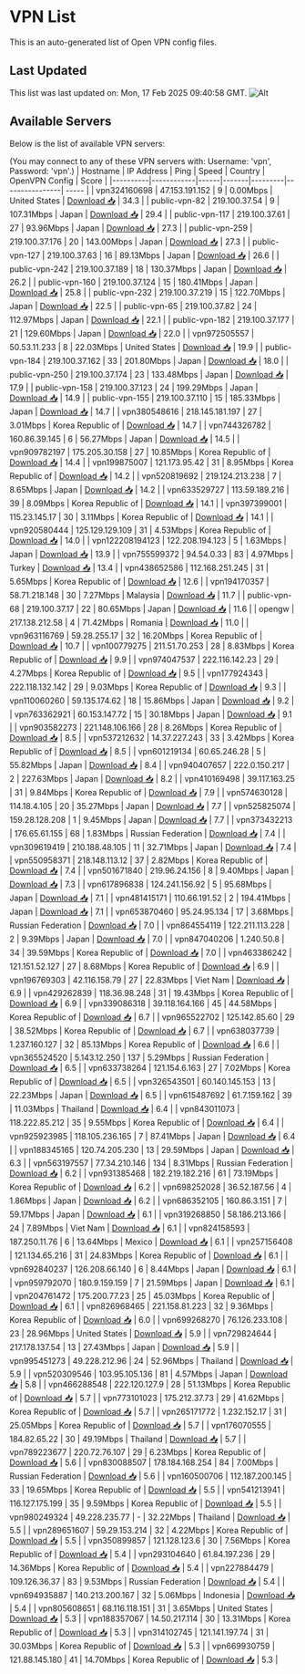 # VPN List

This is an auto-generated list of Open VPN config files.

## Last Updated

This list was last updated on: Mon, 17 Feb 2025 09:40:58 GMT.
![Alt](https://repobeats.axiom.co/api/embed/186b98318ef1479477931607c1ad7d823f12451f.svg "Repobeats analytics image")

## Available Servers

Below is the list of available VPN servers:

(You may connect to any of these VPN servers with: Username: 'vpn', Password: 'vpn'.)
| Hostname | IP Address | Ping | Speed | Country | OpenVPN Config | Score |
|----------|------------|------|-------|---------|----------------| ----- |
| vpn324160698 | 47.153.191.152 | 9 | 0.00Mbps | United States | [Download 📥](./configs/server_0_US.ovpn) | 34.3 |
| public-vpn-82 | 219.100.37.54 | 9 | 107.31Mbps | Japan | [Download 📥](./configs/server_1_JP.ovpn) | 29.4 |
| public-vpn-117 | 219.100.37.61 | 27 | 93.96Mbps | Japan | [Download 📥](./configs/server_2_JP.ovpn) | 27.3 |
| public-vpn-259 | 219.100.37.176 | 20 | 143.00Mbps | Japan | [Download 📥](./configs/server_3_JP.ovpn) | 27.3 |
| public-vpn-127 | 219.100.37.63 | 16 | 89.13Mbps | Japan | [Download 📥](./configs/server_4_JP.ovpn) | 26.6 |
| public-vpn-242 | 219.100.37.189 | 18 | 130.37Mbps | Japan | [Download 📥](./configs/server_5_JP.ovpn) | 26.2 |
| public-vpn-160 | 219.100.37.124 | 15 | 180.41Mbps | Japan | [Download 📥](./configs/server_6_JP.ovpn) | 25.8 |
| public-vpn-232 | 219.100.37.219 | 15 | 122.70Mbps | Japan | [Download 📥](./configs/server_7_JP.ovpn) | 22.5 |
| public-vpn-65 | 219.100.37.82 | 24 | 112.97Mbps | Japan | [Download 📥](./configs/server_8_JP.ovpn) | 22.1 |
| public-vpn-182 | 219.100.37.177 | 21 | 129.60Mbps | Japan | [Download 📥](./configs/server_9_JP.ovpn) | 22.0 |
| vpn972505557 | 50.53.11.233 | 8 | 22.03Mbps | United States | [Download 📥](./configs/server_10_US.ovpn) | 19.9 |
| public-vpn-184 | 219.100.37.162 | 33 | 201.80Mbps | Japan | [Download 📥](./configs/server_11_JP.ovpn) | 18.0 |
| public-vpn-250 | 219.100.37.174 | 23 | 133.48Mbps | Japan | [Download 📥](./configs/server_12_JP.ovpn) | 17.9 |
| public-vpn-158 | 219.100.37.123 | 24 | 199.29Mbps | Japan | [Download 📥](./configs/server_13_JP.ovpn) | 14.9 |
| public-vpn-155 | 219.100.37.110 | 15 | 185.33Mbps | Japan | [Download 📥](./configs/server_14_JP.ovpn) | 14.7 |
| vpn380548616 | 218.145.181.197 | 27 | 3.01Mbps | Korea Republic of | [Download 📥](./configs/server_15_KR.ovpn) | 14.7 |
| vpn744326782 | 160.86.39.145 | 6 | 56.27Mbps | Japan | [Download 📥](./configs/server_16_JP.ovpn) | 14.5 |
| vpn909782197 | 175.205.30.158 | 27 | 10.85Mbps | Korea Republic of | [Download 📥](./configs/server_17_KR.ovpn) | 14.4 |
| vpn199875007 | 121.173.95.42 | 31 | 8.95Mbps | Korea Republic of | [Download 📥](./configs/server_18_KR.ovpn) | 14.2 |
| vpn520819692 | 219.124.213.238 | 7 | 8.65Mbps | Japan | [Download 📥](./configs/server_19_JP.ovpn) | 14.2 |
| vpn633529727 | 113.59.189.216 | 39 | 8.09Mbps | Korea Republic of | [Download 📥](./configs/server_20_KR.ovpn) | 14.1 |
| vpn397399001 | 115.23.145.17 | 30 | 3.11Mbps | Korea Republic of | [Download 📥](./configs/server_21_KR.ovpn) | 14.1 |
| vpn920580444 | 125.129.129.109 | 31 | 4.53Mbps | Korea Republic of | [Download 📥](./configs/server_22_KR.ovpn) | 14.0 |
| vpn122208194123 | 122.208.194.123 | 5 | 1.63Mbps | Japan | [Download 📥](./configs/server_23_JP.ovpn) | 13.9 |
| vpn755599372 | 94.54.0.33 | 83 | 4.97Mbps | Turkey | [Download 📥](./configs/server_24_TR.ovpn) | 13.4 |
| vpn438652586 | 112.168.251.245 | 31 | 5.65Mbps | Korea Republic of | [Download 📥](./configs/server_25_KR.ovpn) | 12.6 |
| vpn194170357 | 58.71.218.148 | 30 | 7.27Mbps | Malaysia | [Download 📥](./configs/server_26_MY.ovpn) | 11.7 |
| public-vpn-68 | 219.100.37.17 | 22 | 80.65Mbps | Japan | [Download 📥](./configs/server_27_JP.ovpn) | 11.6 |
| opengw | 217.138.212.58 | 4 | 71.42Mbps | Romania | [Download 📥](./configs/server_28_RO.ovpn) | 11.0 |
| vpn963116769 | 59.28.255.17 | 32 | 16.20Mbps | Korea Republic of | [Download 📥](./configs/server_29_KR.ovpn) | 10.7 |
| vpn100779275 | 211.51.70.253 | 28 | 8.83Mbps | Korea Republic of | [Download 📥](./configs/server_30_KR.ovpn) | 9.9 |
| vpn974047537 | 222.116.142.23 | 29 | 4.27Mbps | Korea Republic of | [Download 📥](./configs/server_31_KR.ovpn) | 9.5 |
| vpn177924343 | 222.118.132.142 | 29 | 9.03Mbps | Korea Republic of | [Download 📥](./configs/server_32_KR.ovpn) | 9.3 |
| vpn110060260 | 59.135.174.62 | 18 | 15.86Mbps | Japan | [Download 📥](./configs/server_33_JP.ovpn) | 9.2 |
| vpn763362921 | 60.153.147.72 | 15 | 30.18Mbps | Japan | [Download 📥](./configs/server_34_JP.ovpn) | 9.1 |
| vpn903582273 | 221.148.106.166 | 28 | 8.26Mbps | Korea Republic of | [Download 📥](./configs/server_35_KR.ovpn) | 8.5 |
| vpn537212632 | 14.37.227.243 | 33 | 3.42Mbps | Korea Republic of | [Download 📥](./configs/server_36_KR.ovpn) | 8.5 |
| vpn601219134 | 60.65.246.28 | 5 | 55.82Mbps | Japan | [Download 📥](./configs/server_37_JP.ovpn) | 8.4 |
| vpn940407657 | 222.0.150.217 | 2 | 227.63Mbps | Japan | [Download 📥](./configs/server_38_JP.ovpn) | 8.2 |
| vpn410169498 | 39.117.163.25 | 31 | 9.84Mbps | Korea Republic of | [Download 📥](./configs/server_39_KR.ovpn) | 7.9 |
| vpn574630128 | 114.18.4.105 | 20 | 35.27Mbps | Japan | [Download 📥](./configs/server_40_JP.ovpn) | 7.7 |
| vpn525825074 | 159.28.128.208 | 1 | 9.45Mbps | Japan | [Download 📥](./configs/server_41_JP.ovpn) | 7.7 |
| vpn373432213 | 176.65.61.155 | 68 | 1.83Mbps | Russian Federation | [Download 📥](./configs/server_42_RU.ovpn) | 7.4 |
| vpn309619419 | 210.188.48.105 | 11 | 32.71Mbps | Japan | [Download 📥](./configs/server_43_JP.ovpn) | 7.4 |
| vpn550958371 | 218.148.113.12 | 37 | 2.82Mbps | Korea Republic of | [Download 📥](./configs/server_44_KR.ovpn) | 7.4 |
| vpn501671840 | 219.96.24.156 | 8 | 9.40Mbps | Japan | [Download 📥](./configs/server_45_JP.ovpn) | 7.3 |
| vpn617896838 | 124.241.156.92 | 5 | 95.68Mbps | Japan | [Download 📥](./configs/server_46_JP.ovpn) | 7.1 |
| vpn481415171 | 110.66.191.52 | 2 | 194.41Mbps | Japan | [Download 📥](./configs/server_47_JP.ovpn) | 7.1 |
| vpn653870460 | 95.24.95.134 | 17 | 3.68Mbps | Russian Federation | [Download 📥](./configs/server_48_RU.ovpn) | 7.0 |
| vpn864554119 | 122.211.113.228 | 2 | 9.39Mbps | Japan | [Download 📥](./configs/server_49_JP.ovpn) | 7.0 |
| vpn847040206 | 1.240.50.8 | 34 | 39.59Mbps | Korea Republic of | [Download 📥](./configs/server_50_KR.ovpn) | 7.0 |
| vpn463386242 | 121.151.52.127 | 27 | 8.68Mbps | Korea Republic of | [Download 📥](./configs/server_51_KR.ovpn) | 6.9 |
| vpn196769303 | 42.116.158.79 | 27 | 22.83Mbps | Viet Nam | [Download 📥](./configs/server_52_VN.ovpn) | 6.9 |
| vpn429262839 | 118.36.98.248 | 31 | 19.43Mbps | Korea Republic of | [Download 📥](./configs/server_53_KR.ovpn) | 6.9 |
| vpn339086318 | 39.118.164.166 | 45 | 44.58Mbps | Korea Republic of | [Download 📥](./configs/server_54_KR.ovpn) | 6.7 |
| vpn965522702 | 125.142.85.60 | 29 | 38.52Mbps | Korea Republic of | [Download 📥](./configs/server_55_KR.ovpn) | 6.7 |
| vpn638037739 | 1.237.160.127 | 32 | 85.13Mbps | Korea Republic of | [Download 📥](./configs/server_56_KR.ovpn) | 6.6 |
| vpn365524520 | 5.143.12.250 | 137 | 5.29Mbps | Russian Federation | [Download 📥](./configs/server_57_RU.ovpn) | 6.5 |
| vpn633738264 | 121.154.6.163 | 27 | 7.02Mbps | Korea Republic of | [Download 📥](./configs/server_58_KR.ovpn) | 6.5 |
| vpn326543501 | 60.140.145.153 | 13 | 22.23Mbps | Japan | [Download 📥](./configs/server_59_JP.ovpn) | 6.5 |
| vpn615487692 | 61.7.159.162 | 39 | 11.03Mbps | Thailand | [Download 📥](./configs/server_60_TH.ovpn) | 6.4 |
| vpn843011073 | 118.222.85.212 | 35 | 9.55Mbps | Korea Republic of | [Download 📥](./configs/server_61_KR.ovpn) | 6.4 |
| vpn925923985 | 118.105.236.165 | 7 | 87.41Mbps | Japan | [Download 📥](./configs/server_62_JP.ovpn) | 6.4 |
| vpn188345165 | 120.74.205.230 | 13 | 29.59Mbps | Japan | [Download 📥](./configs/server_63_JP.ovpn) | 6.3 |
| vpn563197557 | 77.34.210.146 | 134 | 8.31Mbps | Russian Federation | [Download 📥](./configs/server_64_RU.ovpn) | 6.2 |
| vpn931385468 | 182.219.182.216 | 61 | 73.19Mbps | Korea Republic of | [Download 📥](./configs/server_65_KR.ovpn) | 6.2 |
| vpn698252028 | 36.52.187.56 | 4 | 1.86Mbps | Japan | [Download 📥](./configs/server_66_JP.ovpn) | 6.2 |
| vpn686352105 | 160.86.3.151 | 7 | 59.17Mbps | Japan | [Download 📥](./configs/server_67_JP.ovpn) | 6.1 |
| vpn319268850 | 58.186.213.166 | 24 | 7.89Mbps | Viet Nam | [Download 📥](./configs/server_68_VN.ovpn) | 6.1 |
| vpn824158593 | 187.250.11.76 | 6 | 13.64Mbps | Mexico | [Download 📥](./configs/server_69_MX.ovpn) | 6.1 |
| vpn257156408 | 121.134.65.216 | 31 | 24.83Mbps | Korea Republic of | [Download 📥](./configs/server_70_KR.ovpn) | 6.1 |
| vpn692840237 | 126.208.66.140 | 6 | 8.44Mbps | Japan | [Download 📥](./configs/server_71_JP.ovpn) | 6.1 |
| vpn959792070 | 180.9.159.159 | 7 | 21.59Mbps | Japan | [Download 📥](./configs/server_72_JP.ovpn) | 6.1 |
| vpn204761472 | 175.200.77.23 | 25 | 45.03Mbps | Korea Republic of | [Download 📥](./configs/server_73_KR.ovpn) | 6.1 |
| vpn826968465 | 221.158.81.223 | 32 | 9.36Mbps | Korea Republic of | [Download 📥](./configs/server_74_KR.ovpn) | 6.0 |
| vpn699268270 | 76.126.233.108 | 23 | 28.96Mbps | United States | [Download 📥](./configs/server_75_US.ovpn) | 5.9 |
| vpn729824644 | 217.178.137.54 | 13 | 27.43Mbps | Japan | [Download 📥](./configs/server_76_JP.ovpn) | 5.9 |
| vpn995451273 | 49.228.212.96 | 24 | 52.96Mbps | Thailand | [Download 📥](./configs/server_77_TH.ovpn) | 5.9 |
| vpn520309546 | 103.95.105.136 | 81 | 4.57Mbps | Japan | [Download 📥](./configs/server_78_JP.ovpn) | 5.8 |
| vpn466288548 | 222.120.127.9 | 28 | 51.13Mbps | Korea Republic of | [Download 📥](./configs/server_79_KR.ovpn) | 5.7 |
| vpn773101023 | 175.212.37.73 | 29 | 41.62Mbps | Korea Republic of | [Download 📥](./configs/server_80_KR.ovpn) | 5.7 |
| vpn265171772 | 1.232.152.17 | 31 | 25.05Mbps | Korea Republic of | [Download 📥](./configs/server_81_KR.ovpn) | 5.7 |
| vpn176070555 | 184.82.65.22 | 30 | 49.19Mbps | Thailand | [Download 📥](./configs/server_82_TH.ovpn) | 5.7 |
| vpn789223677 | 220.72.76.107 | 29 | 6.23Mbps | Korea Republic of | [Download 📥](./configs/server_83_KR.ovpn) | 5.6 |
| vpn830088507 | 178.184.168.254 | 84 | 7.00Mbps | Russian Federation | [Download 📥](./configs/server_84_RU.ovpn) | 5.6 |
| vpn160500706 | 112.187.200.145 | 33 | 19.65Mbps | Korea Republic of | [Download 📥](./configs/server_85_KR.ovpn) | 5.5 |
| vpn541213941 | 116.127.175.199 | 35 | 9.59Mbps | Korea Republic of | [Download 📥](./configs/server_86_KR.ovpn) | 5.5 |
| vpn980249324 | 49.228.235.77 | - | 32.22Mbps | Thailand | [Download 📥](./configs/server_87_TH.ovpn) | 5.5 |
| vpn289651607 | 59.29.153.214 | 32 | 4.22Mbps | Korea Republic of | [Download 📥](./configs/server_88_KR.ovpn) | 5.5 |
| vpn350899857 | 121.128.123.6 | 30 | 7.56Mbps | Korea Republic of | [Download 📥](./configs/server_89_KR.ovpn) | 5.4 |
| vpn293104640 | 61.84.197.236 | 29 | 14.36Mbps | Korea Republic of | [Download 📥](./configs/server_90_KR.ovpn) | 5.4 |
| vpn227884479 | 109.126.36.37 | 83 | 9.53Mbps | Russian Federation | [Download 📥](./configs/server_91_RU.ovpn) | 5.4 |
| vpn694935887 | 140.213.200.167 | 32 | 5.06Mbps | Indonesia | [Download 📥](./configs/server_92_ID.ovpn) | 5.4 |
| vpn805608651 | 68.116.118.151 | 31 | 3.65Mbps | United States | [Download 📥](./configs/server_93_US.ovpn) | 5.3 |
| vpn188357067 | 14.50.217.114 | 30 | 13.31Mbps | Korea Republic of | [Download 📥](./configs/server_94_KR.ovpn) | 5.3 |
| vpn314102745 | 121.141.197.74 | 31 | 30.03Mbps | Korea Republic of | [Download 📥](./configs/server_95_KR.ovpn) | 5.3 |
| vpn669930759 | 121.88.145.180 | 41 | 14.70Mbps | Korea Republic of | [Download 📥](./configs/server_96_KR.ovpn) | 5.3 |
